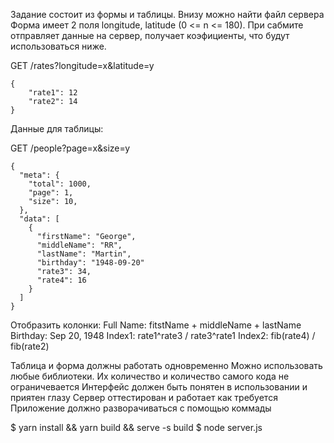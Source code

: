 Задание состоит из формы и таблицы. Внизу можно найти файл сервера
Форма имеет 2 поля longitude, latitude (0 <= n <= 180).
При сабмите отправляет данные на сервер, получает коэфициенты, что будут использоваться ниже.

GET /rates?longitude=x&latitude=y
```
{
    "rate1": 12
    "rate2": 14
}
```
Данные для таблицы:

GET /people?page=x&size=y
```
{
  "meta": {
    "total": 1000,
    "page": 1,
    "size": 10,
  },
  "data": [
    {
      "firstName": "George",
      "middleName": "RR",
      "lastName": "Martin",
      "birthday": "1948-09-20"
      "rate3": 34,
      "rate4": 16
    }
  ]
}
```

Отобразить колонки:
Full Name: fitstName + middleName + lastName
Birthday: Sep 20, 1948
Index1:  rate1^rate3 / rate3^rate1
Index2: fib(rate4) / fib(rate2)

Таблица и форма должны работать одновременно
Можно использовать любые библиотеки. Их количество и количество самого кода не ограничевается
Интерфейс должен быть понятен в использовании и приятен глазу
Сервер оттестирован и работает как требуется
Приложение должно разворачиваться с помощью коммады

$ yarn install && yarn build && serve -s build
$ node server.js
